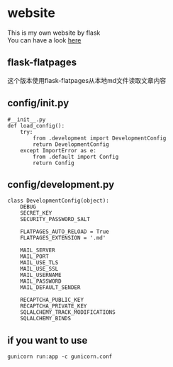 # website
This is my own website by flask  
You can have a look [here](http://honmaple.com)

## flask-flatpages
这个版本使用flask-flatpages从本地md文件读取文章内容

## config/__init__.py
    #__init__.py
    def load_config():
        try:
            from .development import DevelopmentConfig
            return DevelopmentConfig
        except ImportError as e:
            from .default import Config
            return Config

## config/development.py
    class DevelopmentConfig(object):
        DEBUG
        SECRET_KEY
        SECURITY_PASSWORD_SALT

        FLATPAGES_AUTO_RELOAD = True
        FLATPAGES_EXTENSION = '.md'

        MAIL_SERVER
        MAIL_PORT
        MAIL_USE_TLS
        MAIL_USE_SSL
        MAIL_USERNAME
        MAIL_PASSWORD
        MAIL_DEFAULT_SENDER

        RECAPTCHA_PUBLIC_KEY
        RECAPTCHA_PRIVATE_KEY
        SQLALCHEMY_TRACK_MODIFICATIONS
        SQLALCHEMY_BINDS

## if you want to use
    gunicorn run:app -c gunicorn.conf 

